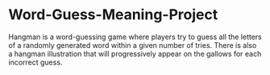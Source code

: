 # Word-Guess-Meaning-Project
Hangman is a word-guessing game where players try to guess all the letters of a randomly generated word within a given number of tries. There is also a hangman illustration that will progressively appear on the gallows for each incorrect guess.
